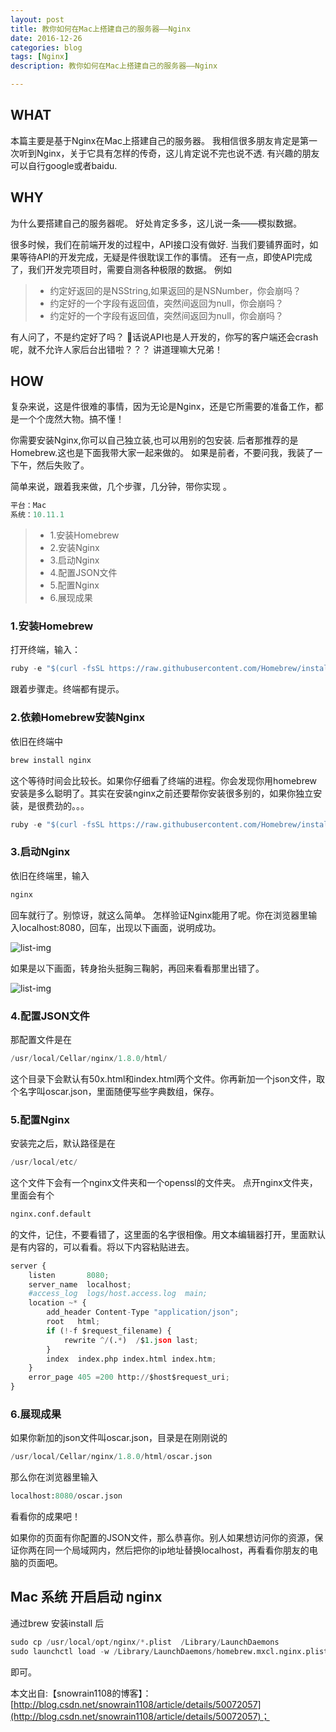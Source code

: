 ```yaml
---
layout: post
title: 教你如何在Mac上搭建自己的服务器——Nginx
date: 2016-12-26
categories: blog
tags: [Nginx]
description: 教你如何在Mac上搭建自己的服务器——Nginx

---
```



## WHAT

本篇主要是基于Nginx在Mac上搭建自己的服务器。
我相信很多朋友肯定是第一次听到Nginx，关于它具有怎样的传奇，这儿肯定说不完也说不透.
有兴趣的朋友可以自行google或者baidu.

## WHY

 为什么要搭建自己的服务器呢。
 好处肯定多多，这儿说一条——模拟数据。

 很多时候，我们在前端开发的过程中，API接口没有做好.
 当我们要铺界面时，如果等待API的开发完成，无疑是件很耽误工作的事情。
 还有一点，即使API完成了，我们开发完项目时，需要自测各种极限的数据。  例如

> * 约定好返回的是NSString,如果返回的是NSNumber，你会崩吗？
> * 约定好的一个字段有返回值，突然间返回为null，你会崩吗？
> * 约定好的一个字段有返回值，突然间返回为null，你会崩吗？

有人问了，不是约定好了吗？
话说API也是人开发的，你写的客户端还会crash呢，就不允许人家后台出错啦？？？
讲道理嘛大兄弟！

##  HOW

复杂来说，这是件很难的事情，因为无论是Nginx，还是它所需要的准备工作，都是一个个庞然大物。搞不懂！

你需要安装Nginx,你可以自己独立装,也可以用别的包安装.
后者那推荐的是Homebrew.这也是下面我带大家一起来做的。
如果是前者，不要问我，我装了一下午，然后失败了。

简单来说，跟着我来做，几个步骤，几分钟，带你实现 。


```python
平台：Mac  
系统：10.11.1  
```

> * 1.安装Homebrew
> * 2.安装Nginx
> * 3.启动Nginx
> * 4.配置JSON文件
> * 5.配置Nginx
> * 6.展现成果



### 1.安装Homebrew

打开终端，输入：

```python
ruby -e "$(curl -fsSL https://raw.githubusercontent.com/Homebrew/install/master/install)"
```

跟着步骤走。终端都有提示。


### 2.依赖Homebrew安装Nginx

依旧在终端中

```python
brew install nginx  
```

这个等待时间会比较长。如果你仔细看了终端的进程。你会发现你用homebrew安装是多么聪明了。其实在安装nginx之前还要帮你安装很多别的，如果你独立安装，是很费劲的。。。


```python
ruby -e "$(curl -fsSL https://raw.githubusercontent.com/Homebrew/install/master/install)"
```

###  3.启动Nginx

依旧在终端里，输入

```python
nginx  
```

回车就行了。别惊讶，就这么简单。
怎样验证Nginx能用了呢。你在浏览器里输入localhost:8080，回车，出现以下画面，说明成功。

![list-img](http://img.blog.csdn.net/20151127160603357)

如果是以下画面，转身抬头挺胸三鞠躬，再回来看看那里出错了。

![list-img](http://img.blog.csdn.net/20151127160856098)

###  4.配置JSON文件

那配置文件是在


```python
/usr/local/Cellar/nginx/1.8.0/html/  
```

这个目录下会默认有50x.html和index.html两个文件。你再新加一个json文件，取个名字叫oscar.json，里面随便写些字典数组，保存。

###  5.配置Nginx

安装完之后，默认路径是在


```python
/usr/local/etc/  
```

这个文件下会有一个nginx文件夹和一个openssl的文件夹。
点开nginx文件夹，里面会有个

```python
nginx.conf.default   
```

的文件，记住，不要看错了，这里面的名字很相像。用文本编辑器打开，里面默认是有内容的，可以看看。将以下内容粘贴进去。

```python
server {          
    listen       8080;      
    server_name  localhost;           
    #access_log  logs/host.access.log  main;   
    location ~* {               
        add_header Content-Type "application/json";  
        root   html;               
        if (!-f $request_filename) {                   
            rewrite ^/(.*)  /$1.json last;  
        }               
        index  index.php index.html index.htm;  
    }           
    error_page 405 =200 http://$host$request_uri;       
}   
```

###  6.展现成果
如果你新加的json文件叫oscar.json，目录是在刚刚说的

```python
/usr/local/Cellar/nginx/1.8.0/html/oscar.json   
```

那么你在浏览器里输入

```python
localhost:8080/oscar.json   
```

看看你的成果吧！

如果你的页面有你配置的JSON文件，那么恭喜你。别人如果想访问你的资源，保证你两在同一个局域网内，然后把你的ip地址替换localhost，再看看你朋友的电脑的页面吧。

## Mac 系统 开启启动 nginx

通过brew 安装install 后

```python
sudo cp /usr/local/opt/nginx/*.plist  /Library/LaunchDaemons  
sudo launchctl load -w /Library/LaunchDaemons/homebrew.mxcl.nginx.plist     
```

即可。

本文出自:【snowrain1108的博客】：[http://blog.csdn.net/snowrain1108/article/details/50072057](http://blog.csdn.net/snowrain1108/article/details/50072057)；


  [1]: http://blog.csdn.net/snowrain1108/article/details/50072057

